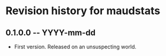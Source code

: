 # Revision history for maudstats

## 0.1.0.0  -- YYYY-mm-dd

* First version. Released on an unsuspecting world.

